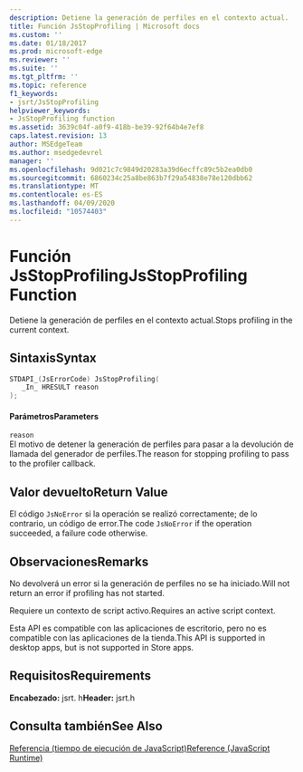 ```yaml
---
description: Detiene la generación de perfiles en el contexto actual.
title: Función JsStopProfiling | Microsoft docs
ms.custom: ''
ms.date: 01/18/2017
ms.prod: microsoft-edge
ms.reviewer: ''
ms.suite: ''
ms.tgt_pltfrm: ''
ms.topic: reference
f1_keywords:
- jsrt/JsStopProfiling
helpviewer_keywords:
- JsStopProfiling function
ms.assetid: 3639c04f-a0f9-418b-be39-92f64b4e7ef8
caps.latest.revision: 13
author: MSEdgeTeam
ms.author: msedgedevrel
manager: ''
ms.openlocfilehash: 9d021c7c9849d20283a39d6ecffc89c5b2ea0db0
ms.sourcegitcommit: 6860234c25a8be863b7f29a54838e78e120dbb62
ms.translationtype: MT
ms.contentlocale: es-ES
ms.lasthandoff: 04/09/2020
ms.locfileid: "10574403"
---
```

# <span data-ttu-id="7836c-103">Función JsStopProfiling</span><span class="sxs-lookup"><span data-stu-id="7836c-103">JsStopProfiling Function</span></span>
<span data-ttu-id="7836c-104">Detiene la generación de perfiles en el contexto actual.</span><span class="sxs-lookup"><span data-stu-id="7836c-104">Stops profiling in the current context.</span></span>  
  
## <span data-ttu-id="7836c-105">Sintaxis</span><span class="sxs-lookup"><span data-stu-id="7836c-105">Syntax</span></span>  
  
```cpp  
STDAPI_(JsErrorCode) JsStopProfiling(  
   _In_ HRESULT reason  
);  
```  
  
#### <span data-ttu-id="7836c-106">Parámetros</span><span class="sxs-lookup"><span data-stu-id="7836c-106">Parameters</span></span>  
 `reason`  
 <span data-ttu-id="7836c-107">El motivo de detener la generación de perfiles para pasar a la devolución de llamada del generador de perfiles.</span><span class="sxs-lookup"><span data-stu-id="7836c-107">The reason for stopping profiling to pass to the profiler callback.</span></span>  
  
## <span data-ttu-id="7836c-108">Valor devuelto</span><span class="sxs-lookup"><span data-stu-id="7836c-108">Return Value</span></span>  
 <span data-ttu-id="7836c-109">El código `JsNoError` si la operación se realizó correctamente; de lo contrario, un código de error.</span><span class="sxs-lookup"><span data-stu-id="7836c-109">The code `JsNoError` if the operation succeeded, a failure code otherwise.</span></span>  
  
## <span data-ttu-id="7836c-110">Observaciones</span><span class="sxs-lookup"><span data-stu-id="7836c-110">Remarks</span></span>  
 <span data-ttu-id="7836c-111">No devolverá un error si la generación de perfiles no se ha iniciado.</span><span class="sxs-lookup"><span data-stu-id="7836c-111">Will not return an error if profiling has not started.</span></span>  
  
 <span data-ttu-id="7836c-112">Requiere un contexto de script activo.</span><span class="sxs-lookup"><span data-stu-id="7836c-112">Requires an active script context.</span></span>  
  
 <span data-ttu-id="7836c-113">Esta API es compatible con las aplicaciones de escritorio, pero no es compatible con las aplicaciones de la tienda.</span><span class="sxs-lookup"><span data-stu-id="7836c-113">This API is supported in desktop apps, but is not supported in Store apps.</span></span>  
  
## <span data-ttu-id="7836c-114">Requisitos</span><span class="sxs-lookup"><span data-stu-id="7836c-114">Requirements</span></span>  
 <span data-ttu-id="7836c-115">**Encabezado:** jsrt. h</span><span class="sxs-lookup"><span data-stu-id="7836c-115">**Header:** jsrt.h</span></span>  
  
## <span data-ttu-id="7836c-116">Consulta también</span><span class="sxs-lookup"><span data-stu-id="7836c-116">See Also</span></span>  
 [<span data-ttu-id="7836c-117">Referencia (tiempo de ejecución de JavaScript)</span><span class="sxs-lookup"><span data-stu-id="7836c-117">Reference (JavaScript Runtime)</span></span>](../chakra-hosting/reference-javascript-runtime.md)
